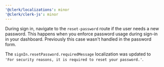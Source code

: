 ```yaml
---
'@clerk/localizations': minor
'@clerk/clerk-js': minor
---
```


During sign in, navigate to the `reset-password` route if the user needs a new password. This happens when you enforce password usage during sign-in in your dashboard. Previously this case wasn't handled in the password form.

The `signIn.resetPassword.requiredMessage` localization was updated to `'For security reasons, it is required to reset your password.'`.
